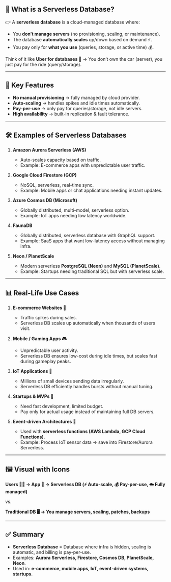 ## 📌 What is a **Serverless Database**?

👉 A **serverless database** is a cloud-managed database where:

* You **don’t manage servers** (no provisioning, scaling, or maintenance).
* The database **automatically scales** up/down based on demand ⚡.
* You pay only for **what you use** (queries, storage, or active time) 💰.

Think of it like **Uber for databases 🚕** → You don’t own the car (server), you just pay for the ride (query/storage).

---

## 🎯 Key Features

* **No manual provisioning** → fully managed by cloud provider.
* **Auto-scaling** → handles spikes and idle times automatically.
* **Pay-per-use** → only pay for queries/storage, not idle servers.
* **High availability** → built-in replication & fault tolerance.

---

## 🛠️ Examples of Serverless Databases

1. **Amazon Aurora Serverless (AWS)**

   * Auto-scales capacity based on traffic.
   * Example: E-commerce apps with unpredictable user traffic.

2. **Google Cloud Firestore (GCP)**

   * NoSQL, serverless, real-time sync.
   * Example: Mobile apps or chat applications needing instant updates.

3. **Azure Cosmos DB (Microsoft)**

   * Globally distributed, multi-model, serverless option.
   * Example: IoT apps needing low latency worldwide.

4. **FaunaDB**

   * Globally distributed, serverless database with GraphQL support.
   * Example: SaaS apps that want low-latency access without managing infra.

5. **Neon / PlanetScale**

   * Modern serverless **PostgreSQL (Neon)** and **MySQL (PlanetScale)**.
   * Example: Startups needing traditional SQL but with serverless scale.

---

## 📊 Real-Life Use Cases

1. **E-commerce Websites 🛒**

   * Traffic spikes during sales.
   * Serverless DB scales up automatically when thousands of users visit.

2. **Mobile / Gaming Apps 🎮**

   * Unpredictable user activity.
   * Serverless DB ensures low-cost during idle times, but scales fast during gameplay peaks.

3. **IoT Applications 📡**

   * Millions of small devices sending data irregularly.
   * Serverless DB efficiently handles bursts without manual tuning.

4. **Startups & MVPs 🚀**

   * Need fast development, limited budget.
   * Pay only for actual usage instead of maintaining full DB servers.

5. **Event-driven Architectures 📩**

   * Used with **serverless functions (AWS Lambda, GCP Cloud Functions)**.
   * Example: Process IoT sensor data → save into Firestore/Aurora Serverless.

---

## 🖼️ Visual with Icons

**Users 👩‍💻 → App 📱 → Serverless DB (⚡ Auto-scale, 💰 Pay-per-use, ☁️ Fully managed)**

vs.

**Traditional DB 🖥️ → You manage servers, scaling, patches, backups**

---

## ✅ Summary

* **Serverless Database** = Database where infra is hidden, scaling is automatic, and billing is pay-per-use.
* Examples: **Aurora Serverless, Firestore, Cosmos DB, PlanetScale, Neon**.
* Used in: **e-commerce, mobile apps, IoT, event-driven systems, startups**.
